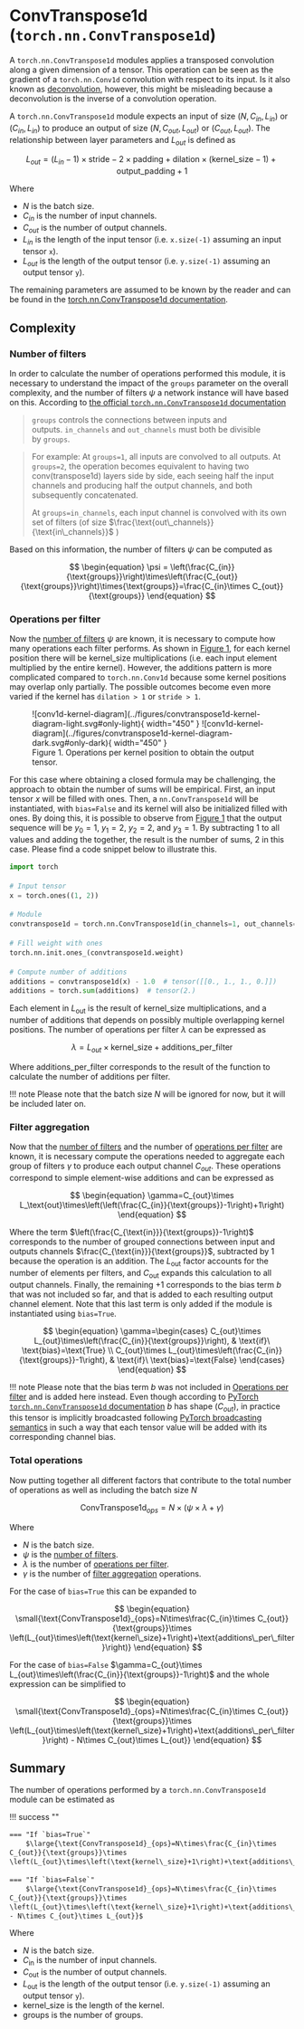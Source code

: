 # ConvTranspose1d (`torch.nn.ConvTranspose1d`)
A `torch.nn.ConvTranspose1d` modules applies a transposed convolution along a given dimension of a tensor. This operation can be seen as the gradient of a `torch.nn.Conv1d` convolution with respect to its input. Is it also known as <a href="https://en.wikipedia.org/wiki/Deconvolution" target="_blank">deconvolution</a>, however, this might be misleading because a deconvolution is the inverse of a convolution operation.

A `torch.nn.ConvTranspose1d` module expects an input of size $\left(N,C_{in}, L_{in}\right)$ or $\left(C_{in}, L_{in}\right)$ to produce an output of size $\left(N,C_{out}, L_{out}\right)$ or $\left(C_{out}, L_{out}\right)$. The relationship between layer parameters and $L_{out}$ is defined as

$$
\begin{equation}
    L_{out}=\left(L_{in}-1\right)\times \text{stride}-2\times\text{padding}+\text{dilation}\times\left(\text{kernel\_size}-1\right)+\text{output\_padding}+1
\end{equation}
$$

Where

* $N$ is the batch size.
* $C_{in}$ is the number of input channels.
* $C_{out}$ is the number of output channels.
* $L_{in}$ is the length of the input tensor (i.e. `x.size(-1)` assuming an input tensor `x`).
* $L_{out}$ is the length of the output tensor (i.e. `y.size(-1)` assuming an output tensor `y`).

The remaining parameters are assumed to be known by the reader and can be found in the <a href="https://pytorch.org/docs/stable/generated/torch.nn.ConvTranspose1d.html" target="_blank">torch.nn.ConvTranspose1d documentation</a>.


## Complexity

### Number of filters
In order to calculate the number of operations performed this module, it is necessary to understand the impact of the `groups` parameter on the overall complexity, and the number of filters $\psi$ a network instance will have based on this. According to <a href="https://pytorch.org/docs/stable/generated/torch.nn.ConvTranspose1d.html" target="_blank">the official `torch.nn.ConvTranspose1d` documentation</a>

> `groups` controls the connections between inputs and outputs. `in_channels` and `out_channels` must both be divisible by `groups`.

> For example:
> At `groups=1`, all inputs are convolved to all outputs.
> At `groups=2`, the operation becomes equivalent to having two conv(transpose1d) layers side by side, each seeing half the input channels and producing half the output channels, and both subsequently concatenated.
> 
> 
> At `groups=in_channels`, each input channel is convolved with its own set of filters
> (of size $\frac{\text{out\_channels}}{\text{in\_channels}}$ )
>

Based on this information, the number of filters $\psi$ can be computed as

$$
\begin{equation}
    \psi = \left(\frac{C_{in}}{\text{groups}}\right)\times\left(\frac{C_{out}}{\text{groups}}\right)\times{\text{groups}}=\frac{C_{in}\times C_{out}}{\text{groups}}
\end{equation}
$$

### Operations per filter
Now the [number of filters](#number-of-filters) $\psi$ are known, it is necessary to compute how many operations each filter performs. As shown in [Figure 1](#convtranspose1d-kernel-diagram), for each kernel position there will be $\text{kernel\_size}$ multiplications (i.e. each input element multiplied by the entire kernel). However, the additions pattern is more complicated compared to `torch.nn.Conv1d` because some kernel positions may overlap only partially. The possible outcomes become even more varied if the kernel has `dilation > 1` or `stride > 1`.

<figure markdown="span" id="convtranspose1d-kernel-diagram">
  ![conv1d-kernel-diagram](../figures/convtranspose1d-kernel-diagram-light.svg#only-light){ width="450" }
  ![conv1d-kernel-diagram](../figures/convtranspose1d-kernel-diagram-dark.svg#only-dark){ width="450" }
  <figcaption>Figure 1. Operations per kernel position to obtain the output tensor.</figcaption>
</figure>

For this case where obtaining a closed formula may be challenging, the approach to obtain the number of sums will be empirical. First, an input tensor $x$ will be filled with ones. Then, a `nn.ConvTranspose1d` will be instantiated, with `bias=False` and its kernel will also be initialized filled with ones. By doing this, it is possible to observe from [Figure 1](#convtranspose1d-kernel-diagram) that the output sequence will be $y_0=1$, $y_1=2$, $y_2=2$, and $y_3=1$. By subtracting $1$ to all values and adding the together, the result is the number of sums, $2$ in this case. Please find a code snippet below to illustrate this.

```py title="convtranspose1d_additions.py"
import torch

# Input tensor
x = torch.ones((1, 2))

# Module
convtranspose1d = torch.nn.ConvTranspose1d(in_channels=1, out_channels=1, kernel_size=3, bias=False)

# Fill weight with ones
torch.nn.init.ones_(convtranspose1d.weight)

# Compute number of additions
additions = convtranspose1d(x) - 1.0  # tensor([[0., 1., 1., 0.]])
additions = torch.sum(additions)  # tensor(2.)
```
Each element in $L_\text{out}$ is the result of $\text{kernel\_size}$ multiplications, and a number of additions that depends on possibly multiple overlapping kernel positions. The number of operations per filter $\lambda$ can be expressed as

$$
\begin{equation}
    \lambda=L_{out}\times\text{kernel\_size} + \text{additions\_per\_filter} 
\end{equation}
$$

Where $\text{additions\_per\_filter}$ corresponds to the result of the function to calculate the number of additions per filter.

!!! note
    Please note that the batch size $N$ will be ignored for now, but it will be included later on.

### Filter aggregation
Now that the [number of filters](#number-of-filters) and the number of [operations per filter](#operations-per-filter) are known, it is necessary compute the operations needed to aggregate each group of filters $\gamma$ to produce each output channel $C_{out}$. These operations correspond to simple element-wise additions and can be expressed as

$$
\begin{equation}
\gamma=C_{out}\times L_\text{out}\times\left(\left(\frac{C_{in}}{\text{groups}}-1\right)+1\right)
\end{equation}
$$

Where the term $\left(\frac{C_{\text{in}}}{\text{groups}}-1\right)$ corresponds to the number of grouped connections between input and outputs channels $\frac{C_{\text{in}}}{\text{groups}}$, subtracted by $1$ because the operation is an addition. The $L_\text{out}$ factor accounts for the number of elements per filters, and $C_{\text{out}}$ expands this calculation to all output channels. Finally, the remaining $+1$ corresponds to the bias term $b$ that was not included so far, and that is added to each resulting output channel element. Note that this last term is only added if the module is instantiated using `bias=True`.

$$
\begin{equation}
\gamma=\begin{cases}
    C_{out}\times L_{out}\times\left(\frac{C_{in}}{\text{groups}}\right), & \text{if}\ \text{bias}=\text{True} \\
    C_{out}\times L_{out}\times\left(\frac{C_{in}}{\text{groups}}-1\right), & \text{if}\ \text{bias}=\text{False}
\end{cases}
\end{equation}
$$

!!! note
    Please note that the bias term $b$ was not included in  [Operations per filter](#operations-per-filter) and is added here instead. Even though according to <a href="https://pytorch.org/docs/stable/generated/torch.nn.ConvTranspose1d.html" target="_blank">PyTorch ``torch.nn.ConvTranspose1d`` documentation</a> $b$ has shape $\left(C_{out}\right)$, in practice this tensor is implicitly broadcasted following <a href="https://pytorch.org/docs/stable/notes/broadcasting.html" target="_blank">PyTorch broadcasting semantics</a> in such a way that each tensor value will be added with its corresponding channel bias.

### Total operations 
Now putting together all different factors that contribute to the total number of operations as well as including the batch size $N$

$$
\begin{equation}
    \text{ConvTranspose1d}_{ops}=N\times\left(\psi\times\lambda+\gamma\right)
\end{equation}
$$

Where

* $N$ is the batch size.
* $\psi$ is the [number of filters](#number-of-filters).
* $\lambda$ is the number of [operations per filter](#operations-per-filter).
* $\gamma$ is the number of [filter aggregation](#filter-aggregation) operations.

For the case of `bias=True` this can be expanded to

$$
\begin{equation}
    \small{\text{ConvTranspose1d}_{ops}=N\times\frac{C_{in}\times C_{out}}{\text{groups}}\times \left(L_{out}\times\left(\text{kernel\_size}+1\right)+\text{additions\_per\_filter}\right)}
\end{equation}
$$

For the case of `bias=False` $\gamma=C_{out}\times L_{out}\times\left(\frac{C_{in}}{\text{groups}}-1\right)$  and the whole expression can be simplified to

$$
\begin{equation}
    \small{\text{ConvTranspose1d}_{ops}=N\times\frac{C_{in}\times C_{out}}{\text{groups}}\times \left(L_{out}\times\left(\text{kernel\_size}+1\right)+\text{additions\_per\_filter}\right) - N\times C_{out}\times L_{out}}
\end{equation}
$$

## Summary
The number of operations performed by a `torch.nn.ConvTranspose1d` module can be estimated as

!!! success ""

    === "If `bias=True`"
        $\large{\text{ConvTranspose1d}_{ops}=N\times\frac{C_{in}\times C_{out}}{\text{groups}}\times \left(L_{out}\times\left(\text{kernel\_size}+1\right)+\text{additions\_per\_filter}\right)}$

    === "If `bias=False`"
        $\large{\text{ConvTranspose1d}_{ops}=N\times\frac{C_{in}\times C_{out}}{\text{groups}}\times \left(L_{out}\times\left(\text{kernel\_size}+1\right)+\text{additions\_per\_filter}\right) - N\times C_{out}\times L_{out}}$

Where

* $N$ is the batch size.
* $C_{\text{in}}$ is the number of input channels.
* $C_{\text{out}}$ is the number of output channels.
* $L_{\text{out}}$ is the length of the output tensor (i.e. `y.size(-1)` assuming an output tensor `y`).
* $\text{kernel\_size}$ is the length of the kernel.
* $\text{groups}$ is the number of groups.